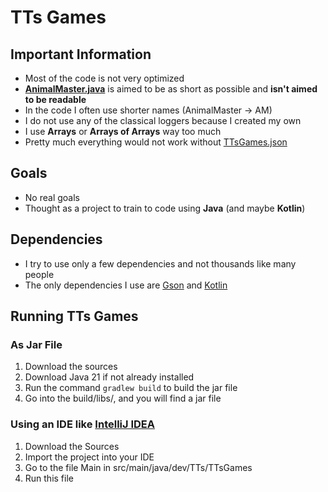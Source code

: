 # TTs Games

## Important Information

- Most of the code is not very optimized
- [**AnimalMaster.java**](src/main/java/dev/TTs/TTsGames/Games/AnimalMaster/AnimalMaster.java) is aimed to be as short as possible and **isn't aimed to be readable**
- In the code I often use shorter names (AnimalMaster → AM)
- I do not use any of the classical loggers because I created my own
- I use **Arrays** or **Arrays of Arrays** way too much
- Pretty much everything would not work without [TTsGames.json](src/main/resources/TTsGames.json)

## Goals

 - No real goals
 - Thought as a project to train to code using **Java** (and maybe **Kotlin**)

## Dependencies 

- I try to use only a few dependencies and not thousands like many people
- The only dependencies I use are [Gson](https://github.com/google/gson) and [Kotlin](https://github.com/JetBrains/kotlin)

## Running TTs Games

### As Jar File

1. Download the sources
2. Download Java 21 if not already installed
3. Run the command ```gradlew build``` to build the jar file
4. Go into the build/libs/, and you will find a jar file

### Using an IDE like [IntelliJ IDEA](https://www.jetbrains.com/idea/)

1. Download the Sources
2. Import the project into your IDE
3. Go to the file Main in src/main/java/dev/TTs/TTsGames
4. Run this file